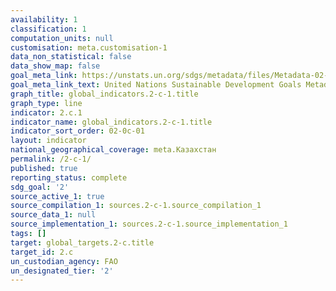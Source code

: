 ```yaml
---
availability: 1
classification: 1
computation_units: null
customisation: meta.customisation-1
data_non_statistical: false
data_show_map: false
goal_meta_link: https://unstats.un.org/sdgs/metadata/files/Metadata-02-0C-01.pdf
goal_meta_link_text: United Nations Sustainable Development Goals Metadata (pdf 232kB)
graph_title: global_indicators.2-c-1.title
graph_type: line
indicator: 2.c.1
indicator_name: global_indicators.2-c-1.title
indicator_sort_order: 02-0c-01
layout: indicator
national_geographical_coverage: meta.Казахстан
permalink: /2-c-1/
published: true
reporting_status: complete
sdg_goal: '2'
source_active_1: true
source_compilation_1: sources.2-c-1.source_compilation_1
source_data_1: null
source_implementation_1: sources.2-c-1.source_implementation_1
tags: []
target: global_targets.2-c.title
target_id: 2.c
un_custodian_agency: FAO
un_designated_tier: '2'
---
```

